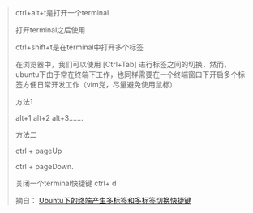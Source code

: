 > ctrl+alt+t是打开一个terminal
>
> 打开terminal之后使用
>
> ctrl+shift+t是在terminal中打开多个标签
>
> 在浏览器中，我们可以使用 \[Ctrl+Tab\] 进行标签之间的切换，然而，ubuntu下由于常在终端下工作，也同样需要在一个终端窗口下开启多个标签方便日常开发工作（vim党，尽量避免使用鼠标）
>
> 方法1
>
> alt+1 alt+2 alt+3.......
>
> 方法二
>
> ctrl + pageUp
>
> ctrl + pageDown.
>
> 关闭一个terminal快捷键    ctrl+ d
>
> 摘自： [Ubuntu下的终端产生多标签和多标签切换快捷键](https://my.oschina.net/floristgao/blog/364274)




